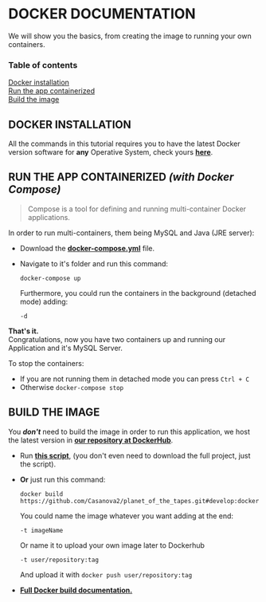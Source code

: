 # DOCKER DOCUMENTATION
We will show you the basics, from creating the image to running your own containers.

### Table of contents   

[Docker installation](https://github.com/Casanova2/planet_of_the_tapes/blob/master/DOCKER.md#docker-installation)  
[Run the app containerized](https://github.com/Casanova2/planet_of_the_tapes/blob/master/DOCKER.md#run-the-app-containerized-with-docker-compose)  
[Build the image](https://github.com/Casanova2/planet_of_the_tapes/blob/master/DOCKER.md#build-the-image)

## DOCKER INSTALLATION

All the commands in this tutorial requires you to have the latest Docker version software for **any** Operative System, check yours **[here](https://store.docker.com/editions "Download Docker")**.

## RUN THE APP CONTAINERIZED _(with Docker Compose)_

> Compose is a tool for defining and running multi-container Docker applications.

In order to run multi-containers, them being MySQL and Java (JRE server):

* Download the **[docker-compose.yml](https://github.com/Casanova2/planet_of_the_tapes/blob/master/docker/docker-compose.yml)** file.

* Navigate to it's folder and run this command:

   `docker-compose up`
   
   Furthermore, you could run the containers in the background (detached mode) adding:
   
   `-d`

**That's it.**  
Congratulations, now you have two containers up and running our Application and it's MySQL Server.

To stop the containers:

* If you are not running them in detached mode you can press `Ctrl + C`
* Otherwise `docker-compose stop`

## BUILD THE IMAGE

You **_don't_** need to build the image in order to run this application, we host the latest version in **[our repository at DockerHub](https://hub.docker.com/r/pott/pott/)**.

* Run **[this script](https://github.com/Casanova2/planet_of_the_tapes/blob/master/docker/create_image.bat)**, (you don't even need to download the full project, just the script).

* **Or** just run this command:

   `docker build https://github.com/Casanova2/planet_of_the_tapes.git#develop:docker`

   You could name the image whatever you want adding at the end:
   
   `-t imageName`
   
   Or name it to upload your own image later to Dockerhub
   
   `-t user/repository:tag`
   
   And upload it with `docker push user/repository:tag`
   
* **[Full Docker build documentation.](https://docs.docker.com/engine/reference/commandline/build/)**
